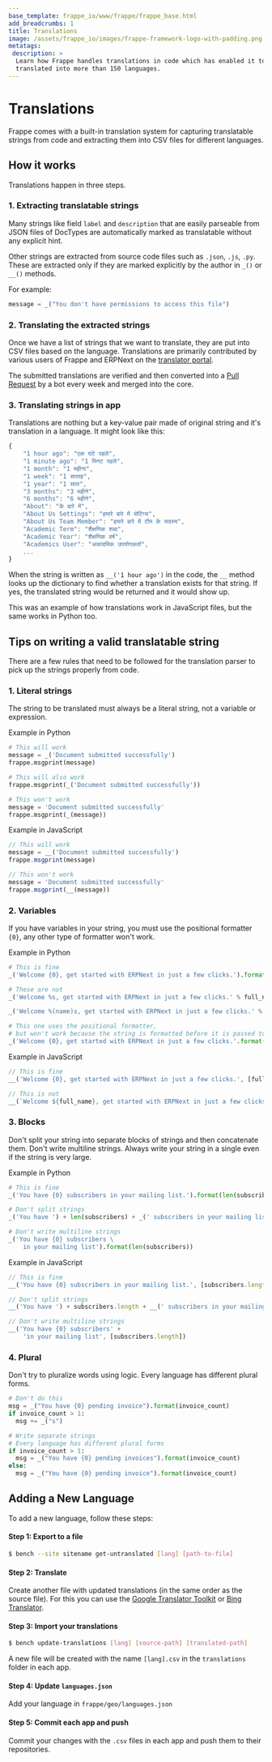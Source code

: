 ```yaml
---
base_template: frappe_io/www/frappe/frappe_base.html
add_breadcrumbs: 1
title: Translations
image: /assets/frappe_io/images/frappe-framework-logo-with-padding.png
metatags:
 description: >
  Learn how Frappe handles translations in code which has enabled it to be
  translated into more than 150 languages.
---
```


# Translations

Frappe comes with a built-in translation system for capturing translatable strings
from code and extracting them into CSV files for different languages.

## How it works

Translations happen in three steps.

### 1. Extracting translatable strings

Many strings like field `label` and `description` that are easily parseable from
JSON files of DocTypes are automatically marked as translatable without any
explicit hint.

Other strings are extracted from source code files such as `.json`, `.js`,
`.py`. These are extracted only if they are marked explicitly by the author in
`_()` or `__()` methods.

For example:

```py
message = _("You don't have permissions to access this file")
```

### 2. Translating the extracted strings

Once we have a list of strings that we want to translate, they are put into CSV
files based on the language. Translations are primarily contributed by various
users of Frappe and ERPNext on the [translator portal](https://translate.erpnext.com).

The submitted translations are verified and then converted into a [Pull Request](https://github.com/frappe/frappe/pull/7805/files)
by a bot every week and merged into the core.

### 3. Translating strings in app

Translations are nothing but a key-value pair made of original string and it's
translation in a language. It might look like this:

```js
{
	"1 hour ago": "एक घंटे पहले",
    "1 minute ago": "1 मिनट पहले",
    "1 month": "1 महीना",
    "1 week": "1 सप्ताह",
    "1 year": "1 साल",
    "3 months": "3 महीने",
    "6 months": "6 महीने",
    "About": "के बारे में",
    "About Us Settings": "हमारे बारे में सेटिंग्स",
    "About Us Team Member": "हमारे बारे में टीम के सदस्य",
    "Academic Term": "शैक्षणिक शब्द",
    "Academic Year": "शैक्षणिक वर्ष",
	"Academics User": "अकादमिक उपयोगकर्ता",
	...
}
```

When the string is written as `__('1 hour ago')` in the code, the `__` method
looks up the dictionary to find whether a translation exists for that string. If
yes, the translated string would be returned and it would show up.

This was an example of how translations work in JavaScript files, but the same
works in Python too.

## Tips on writing a valid translatable string

There are a few rules that need to be followed for the translation parser to
pick up the strings properly from code.

### 1. Literal strings

The string to be translated must always be a literal string, not a variable or
expression.

Example in Python

```py
# This will work
message = _('Document submitted successfully')
frappe.msgprint(message)

# This will also work
frappe.msgprint(_('Document submitted successfully'))

# This won't work
message = 'Document submitted successfully'
frappe.msgprint(_(message))
```

Example in JavaScript

```js
// This will work
message = __('Document submitted successfully')
frappe.msgprint(message)

// This won't work
message = 'Document submitted successfully'
frappe.msgprint(__(message))
```

### 2. Variables

If you have variables in your string, you must use the positional formatter
`{0}`, any other type of formatter won't work.

Example in Python

```py
# This is fine
_('Welcome {0}, get started with ERPNext in just a few clicks.').format(full_name)

# These are not
_('Welcome %s, get started with ERPNext in just a few clicks.' % full_name)

_('Welcome %(name)s, get started with ERPNext in just a few clicks.' % {'name': full_name})

# This one uses the positional formatter,
# but won't work because the string is formatted before it is passed to _()
_('Welcome {0}, get started with ERPNext in just a few clicks.'.format(full_name))
```

Example in JavaScript

```js
// This is fine
__('Welcome {0}, get started with ERPNext in just a few clicks.', [full_name])

// This is not
__(`Welcome ${full_name}, get started with ERPNext in just a few clicks.`)
```

### 3. Blocks

Don't split your string into separate blocks of strings and then concatenate
them. Don't write multiline strings. Always write your string in a single even
if the string is very large.

Example in Python

```py
# This is fine
_('You have {0} subscribers in your mailing list.').format(len(subscribers))

# Don't split strings
_('You have ') + len(subscribers) + _(' subscribers in your mailing list.')

# Don't write multiline strings
_('You have {0} subscribers \
	in your mailing list').format(len(subscribers))
```

Example in JavaScript

```js
// This is fine
__('You have {0} subscribers in your mailing list.', [subscribers.length])

// Don't split strings
__('You have ') + subscribers.length + __(' subscribers in your mailing list.')

// Don't write multiline strings
__('You have {0} subscribers' +
	'in your mailing list', [subscribers.length])
```

### 4. Plural

Don't try to pluralize words using logic. Every language has different plural
forms.

```py
# Don't do this
msg = _("You have {0} pending invoice").format(invoice_count)
if invoice_count > 1:
  msg += _("s")

# Write separate strings
# Every language has different plural forms
if invoice_count > 1:
  msg = _("You have {0} pending invoices").format(invoice_count)
else:
  msg = _("You have {0} pending invoice").format(invoice_count)
```

## Adding a New Language

To add a new language, follow these steps:

#### Step 1: Export to a file

```sh
$ bench --site sitename get-untranslated [lang] [path-to-file]
```

#### Step 2: Translate

Create another file with updated translations (in the same order as the source
file). For this you can use the [Google Translator
Toolkit](https://translate.google.com/toolkit) or [Bing
Translator](http://www.bing.com/translator/).

#### Step 3: Import your translations

```sh
$ bench update-translations [lang] [source-path] [translated-path]
```

A new file will be created with the name `[lang].csv` in the `translations`
folder in each app.

#### Step 4: Update `languages.json`

Add your language in `frappe/geo/languages.json`

#### Step 5: Commit each app and push

Commit your changes with the `.csv` files in each app and push them to their
repositories.
